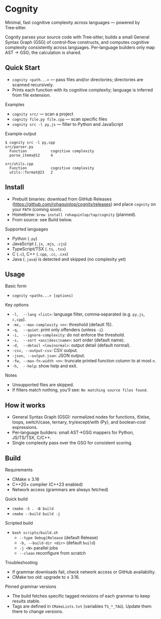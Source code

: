 # Cognity

Minimal, fast cognitive complexity across languages — powered by Tree‑sitter.

Cognity parses your source code with Tree‑sitter, builds a small General Syntax Graph (GSG) of control‑flow constructs, and computes cognitive complexity consistently across languages. Per‑language builders only map AST → GSG; the calculation is shared.

## Quick Start

- `cognity <path...>` — pass files and/or directories; directories are scanned recursively.
- Prints each function with its cognitive complexity; language is inferred from file extension.

Examples
- `cognity src/` — scan a project
- `cognity file.py file.cpp` — scan specific files
- `cognity src -l py,js` — filter to Python and JavaScript

Example output
```
$ cognity src -l py,cpp
src/parser.py
  Function           cognitive complexity
  parse_items@12     4

src/utils.cpp
  Function           cognitive complexity
  utils::format@23   2
```

## Install

- Prebuilt binaries: download from GitHub Releases (https://github.com/rohaquinlop/cognity/releases) and place `cognity` on your `PATH` (coming soon).
- Homebrew: `brew install rohaquinlop/tap/cognity` (planned).
- From source: see Build below.

Supported languages
- Python (`.py`)
- JavaScript (`.js`, `.mjs`, `.cjs`)
- TypeScript/TSX (`.ts`, `.tsx`)
- C (`.c`), C++ (`.cpp`, `.cc`, `.cxx`)
- Java (`.java`) is detected and skipped (no complexity yet)

## Usage

Basic form
- `cognity <paths...> [options]`

Key options
- `-l,  --lang <list>`: language filter, comma‑separated (e.g. `py,js`, `c,cpp`).
- `-mx, --max-complexity <n>`: threshold (default 15).
- `-q,  --quiet`: print only offenders (unless `-i`).
- `-i,  --ignore-complexity`: do not enforce the threshold.
- `-s,  --sort <asc|desc|name>`: sort order (default name).
- `-d,  --detail <low|normal>`: output detail (default normal).
- `-csv, --output-csv`: CSV output.
- `-json, --output-json`: JSON output.
- `-fw, --max-fn-width <n>`: truncate printed function column to at most `n`.
- `-h,  --help`: show help and exit.

Notes
- Unsupported files are skipped.
- If filters match nothing, you’ll see: `No matching source files found`.

## How it works

- General Syntax Graph (GSG): normalized nodes for functions, if/else, loops, switch/case, ternary, try/except/with (Py), and boolean‑cost expressions.
- Per‑language builders: small AST→GSG mappers for Python, JS/TS/TSX, C/C++.
- Single complexity pass over the GSG for consistent scoring.

## Build

Requirements
- CMake ≥ 3.16
- C++20+ compiler (C++23 enabled)
- Network access (grammars are always fetched)

Quick build
- `cmake -S . -B build`
- `cmake --build build -j`

Scripted build
- `bash scripts/build.sh`
  - `--type Debug|Release` (default Release)
  - `-b, --build-dir <dir>` (default `build`)
  - `-j <N>` parallel jobs
  - `--clean` reconfigure from scratch

Troubleshooting
- If grammar downloads fail, check network access or GitHub availability.
- CMake too old: upgrade to ≥ 3.16.

Pinned grammar versions
- The build fetches specific tagged revisions of each grammar to keep results stable.
- Tags are defined in `CMakeLists.txt` (variables `TS_*_TAG`). Update them there to change versions.
